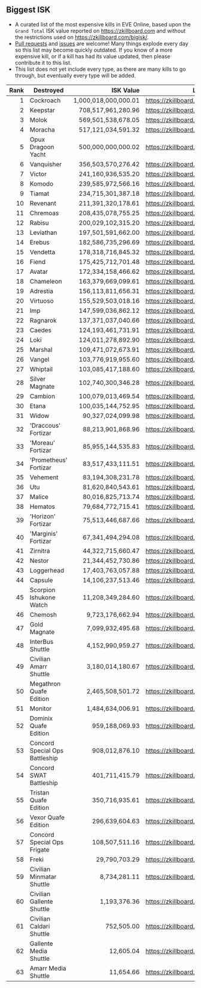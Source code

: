 Biggest ISK
-----------

* A curated list of the most expensive kills in EVE Online, based upon the `Grand Total` ISK value reported on https://zkillboard.com and without the restrictions used on https://zkillboard.com/bigisk/.
* [Pull requests](https://github.com/honzi/biggestisk/pulls) and [issues](https://github.com/honzi/biggestisk/issues) are welcome! Many things explode every day so this list may become quickly outdated. If you know of a more expensive kill, or if a kill has had its value updated, then please contribute it to this list.
* This list does not yet include every type, as there are many kills to go through, but eventually every type will be added.

Rank | Destroyed                      | ISK Value            | Link
----:|--------------------------------|---------------------:|--------------------------------------
   1 | Cockroach                      | 1,000,018,000,000.01 | https://zkillboard.com/kill/22231822/
   2 | Keepstar                       |   708,517,961,280.96 | https://zkillboard.com/kill/63507899/
   3 | Molok                          |   569,501,538,678.05 | https://zkillboard.com/kill/71605015/
   4 | Moracha                        |   517,121,034,591.32 | https://zkillboard.com/kill/53900531/
   5 | Opux Dragoon Yacht             |   500,000,000,000.02 | https://zkillboard.com/kill/63711228/
   6 | Vanquisher                     |   356,503,570,276.42 | https://zkillboard.com/kill/62097910/
   7 | Victor                         |   241,160,936,535.20 | https://zkillboard.com/kill/66343539/
   8 | Komodo                         |   239,585,972,566.16 | https://zkillboard.com/kill/75489664/
   9 | Tiamat                         |   234,715,301,387.18 | https://zkillboard.com/kill/77663854/
  10 | Revenant                       |   211,391,320,178.61 | https://zkillboard.com/kill/56582915/
  11 | Chremoas                       |   208,435,078,755.25 | https://zkillboard.com/kill/73676084/
  12 | Rabisu                         |   200,029,102,315.20 | https://zkillboard.com/kill/64049309/
  13 | Leviathan                      |   197,501,591,662.00 | https://zkillboard.com/kill/61574649/
  14 | Erebus                         |   182,586,735,296.69 | https://zkillboard.com/kill/56895433/
  15 | Vendetta                       |   178,318,716,845.32 | https://zkillboard.com/kill/62842109/
  16 | Fiend                          |   175,425,712,701.48 | https://zkillboard.com/kill/51797738/
  17 | Avatar                         |   172,334,158,466.62 | https://zkillboard.com/kill/40647458/
  18 | Chameleon                      |   163,379,669,099.61 | https://zkillboard.com/kill/78373188/
  19 | Adrestia                       |   156,113,811,656.31 | https://zkillboard.com/kill/50724250/
  20 | Virtuoso                       |   155,529,503,018.16 | https://zkillboard.com/kill/75790303/
  21 | Imp                            |   147,599,036,862.12 | https://zkillboard.com/kill/77789901/
  22 | Ragnarok                       |   137,371,037,040.66 | https://zkillboard.com/kill/61365379/
  23 | Caedes                         |   124,193,461,731.91 | https://zkillboard.com/kill/73307938/
  24 | Loki                           |   124,011,278,892.90 | https://zkillboard.com/kill/82266299/
  25 | Marshal                        |   109,471,072,673.91 | https://zkillboard.com/kill/70357303/
  26 | Vangel                         |   103,776,919,955.60 | https://zkillboard.com/kill/22278966/
  27 | Whiptail                       |   103,085,417,188.60 | https://zkillboard.com/kill/75560800/
  28 | Silver Magnate                 |   102,740,300,346.28 | https://zkillboard.com/kill/66370950/
  29 | Cambion                        |   100,079,013,469.54 | https://zkillboard.com/kill/32369995/
  30 | Etana                          |   100,035,144,752.95 | https://zkillboard.com/kill/56613434/
  31 | Widow                          |    90,327,024,099.98 | https://zkillboard.com/kill/80681361/
  32 | 'Draccous' Fortizar            |    88,213,901,868.96 | https://zkillboard.com/kill/70668698/
  33 | 'Moreau' Fortizar              |    85,955,144,535.83 | https://zkillboard.com/kill/71297180/
  34 | 'Prometheus' Fortizar          |    83,517,433,111.51 | https://zkillboard.com/kill/70844463/
  35 | Vehement                       |    83,194,308,231.78 | https://zkillboard.com/kill/77855451/
  36 | Utu                            |    81,620,840,543.61 | https://zkillboard.com/kill/14417218/
  37 | Malice                         |    80,016,825,713.74 | https://zkillboard.com/kill/26777738/
  38 | Hematos                        |    79,684,772,715.41 | https://zkillboard.com/kill/79649125/
  39 | 'Horizon' Fortizar             |    75,513,446,687.66 | https://zkillboard.com/kill/72362136/
  40 | 'Marginis' Fortizar            |    67,341,494,294.08 | https://zkillboard.com/kill/75937628/
  41 | Zirnitra                       |    44,322,715,660.47 | https://zkillboard.com/kill/81282897/
  42 | Nestor                         |    21,344,452,730.86 | https://zkillboard.com/kill/75772608/
  43 | Loggerhead                     |    17,403,763,057.88 | https://zkillboard.com/kill/78727503/
  44 | Capsule                        |    14,106,237,513.46 | https://zkillboard.com/kill/42439974/
  45 | Scorpion Ishukone Watch        |    11,208,349,284.60 | https://zkillboard.com/kill/34416198/
  46 | Chemosh                        |     9,723,176,662.94 | https://zkillboard.com/kill/79916322/
  47 | Gold Magnate                   |     7,099,932,495.68 | https://zkillboard.com/kill/75525466/
  48 | InterBus Shuttle               |     4,152,990,959.27 | https://zkillboard.com/kill/53181989/
  49 | Civilian Amarr Shuttle         |     3,180,014,180.67 | https://zkillboard.com/kill/71762961/
  50 | Megathron Quafe Edition        |     2,465,508,501.72 | https://zkillboard.com/kill/44406980/
  51 | Monitor                        |     1,484,634,006.91 | https://zkillboard.com/kill/72766460/
  52 | Dominix Quafe Edition          |       959,188,069.93 | https://zkillboard.com/kill/45498604/
  53 | Concord Special Ops Battleship |       908,012,876.10 | https://zkillboard.com/kill/13753189/
  54 | Concord SWAT Battleship        |       401,711,415.79 | https://zkillboard.com/kill/33493600/
  55 | Tristan Quafe Edition          |       350,716,935.61 | https://zkillboard.com/kill/45678409/
  56 | Vexor Quafe Edition            |       296,639,604.63 | https://zkillboard.com/kill/45485383/
  57 | Concord Special Ops Frigate    |       108,507,511.16 | https://zkillboard.com/kill/12816753/
  58 | Freki                          |        29,790,703.29 | https://zkillboard.com/kill/13343786/
  59 | Civilian Minmatar Shuttle      |         8,734,281.11 | https://zkillboard.com/kill/31335165/
  60 | Civilian Gallente Shuttle      |         1,193,376.36 | https://zkillboard.com/kill/31744154/
  61 | Civilian Caldari Shuttle       |           752,505.00 | https://zkillboard.com/kill/58831028/
  62 | Gallente Media Shuttle         |            12,605.04 | https://zkillboard.com/kill/2860172/
  63 | Amarr Media Shuttle            |            11,654.66 | https://zkillboard.com/kill/9620742/
